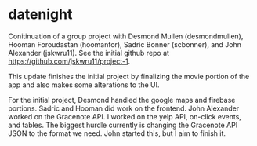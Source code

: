 # datenight
Conitinuation of a group project with Desmond Mullen (desmondmullen), Hooman Foroudastan (hoomanfor), Sadric Bonner (scbonner), and John Alexander (jskwru11). See the initial github repo at https://github.com/jskwru11/project-1.

This update finishes the initial project by finalizing the movie portion of the app and also makes some alterations to the UI.

For the initial project, Desmond handled the google maps and firebase portions. Sadric and Hooman did work on the frontend. John Alexander worked on the Gracenote API. I worked on the yelp API, on-click events, and tables. The biggest hurdle currently is changing the Gracenote API JSON to the format we need. John started this, but I aim to finish it.

